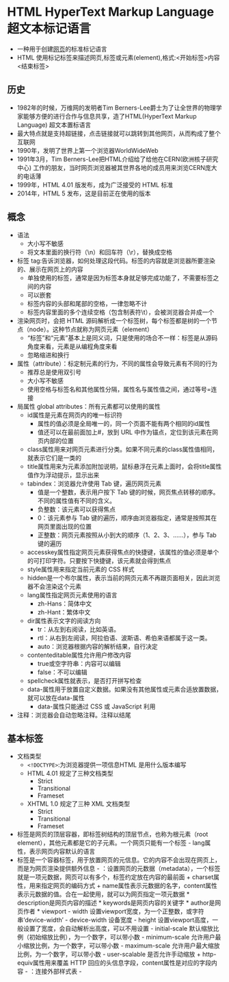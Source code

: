 # HTML HyperText Markup Language 超文本标记语言

* 一种用于创建[网页](https://zh.wikipedia.org/wiki/%E7%BD%91%E9%A1%B5)的标准标记语言
* HTML 使用标记标签来描述网页,标签或元素(element),格式:<开始标签>内容<结束标签>

## 历史

* 1982年的时候，万维网的发明者Tim Berners-Lee爵士为了让全世界的物理学家能够方便的进行合作与信息共享，造了HTML(HyperText Markup Language) 超文本置标语言
* 最大特点就是支持超链接，点击链接就可以跳转到其他网页，从而构成了整个互联网
* 1990年，发明了世界上第一个浏览器WorldWideWeb
* 1991年3月，Tim Berners-Lee把HTML介绍给了给他在CERN(欧洲核子研究中心) 工作的朋友，当时网页浏览器被其世界各地的成员用来浏览CERN庞大的电话薄
* 1999年，HTML 4.01 版发布，成为广泛接受的 HTML 标准
* 2014年，HTML 5 发布，这是目前正在使用的版本

## 概念

* 语法
  - 大小写不敏感
  - 将文本里面的换行符（\n）和回车符（\r），替换成空格
* 标签 tag:告诉浏览器，如何处理这段代码。标签的内容就是浏览器所要渲染的、展示在网页上的内容
  - 单独使用的标签，通常是因为标签本身就足够完成功能了，不需要标签之间的内容
  - 可以嵌套
  - 标签内容的头部和尾部的空格，一律忽略不计
  - 标签内容里面的多个连续空格（包含制表符\t），会被浏览器合并成一个
* 渲染网页时，会把 HTML 源码解析成一个标签树，每个标签都是树的一个节点（node）。这种节点就称为网页元素（element）
  - “标签”和“元素”基本上是同义词，只是使用的场合不一样：标签是从源码角度来看，元素是从编程角度来看
  - 忽略缩进和换行
* 属性（attribute）：标定制元素的行为，不同的属性会导致元素有不同的行为
  - 推荐总是使用双引号
  - 大小写不敏感
  - 使用空格与标签名和其他属性分隔，属性名与属性值之间，通过等号=连接
* 局属性 global attributes：所有元素都可以使用的属性
  - id属性是元素在网页内的唯一标识符
    + 属性的值必须是全局唯一的，同一个页面不能有两个相同的id属性
    + 值还可以在最前面加上#，放到 URL 中作为锚点，定位到该元素在网页内部的位置
  - class属性用来对网页元素进行分类。如果不同元素的class属性值相同，就表示它们是一类的
  - title属性用来为元素添加附加说明，鼠标悬浮在元素上面时，会将title属性值作为浮动提示，显示出来
  - tabindex：浏览器允许使用 Tab 键，遍历网页元素
    + 值是一个整数，表示用户按下 Tab 键的时候，网页焦点转移的顺序。不同的属性值有不同的含义。
    + 负整数：该元素可以获得焦点
    + 0：该元素参与 Tab 键的遍历，顺序由浏览器指定，通常是按照其在网页里面出现的位置
    + 正整数：网页元素按照从小到大的顺序（1、2、3、……），参与 Tab 键的遍历
  - accesskey属性指定网页元素获得焦点的快捷键，该属性的值必须是单个的可打印字符。只要按下快捷键，该元素就会得到焦点
  - style属性用来指定当前元素的 CSS 样式
  - hidden是一个布尔属性，表示当前的网页元素不再跟页面相关，因此浏览器不会渲染这个元素
  - lang属性指定网页元素使用的语言
    + zh-Hans：简体中文
    + zh-Hant：繁体中文
  - dir属性表示文字的阅读方向
    + tr：从左到右阅读，比如英语。
    + rtl：从右到左阅读，阿拉伯语、波斯语、希伯来语都属于这一类。
    + auto：浏览器根据内容的解析结果，自行决定
  - contenteditable属性允许用户修改内容
    + true或空字符串：内容可以编辑
    + false：不可以编辑
  - spellcheck属性就表示，是否打开拼写检查
  - data-属性用于放置自定义数据。如果没有其他属性或元素合适放置数据，就可以放在data-属性
    + data-属性只能通过 CSS 或 JavaScript 利用
* 注释：浏览器会自动忽略注释。注释以<!--开头，以-->结尾

## 基本标签

* 文档类型
  - `<!DOCTYPE>`:为浏览器提供一项信息HTML 是用什么版本编写
  - HTML 4.01 规定了三种文档类型
    + Strict
    + Transitional
    + Frameset
  - XHTML 1.0 规定了三种 XML 文档类型
    + Strict
    + Transitional
    + Frameset
* <html>标签是网页的顶层容器，即标签树结构的顶层节点，也称为根元素（root element），其他元素都是它的子元素。一个网页只能有一个<html>标签
  - lang属性，表示网页内容默认的语言
* <head>标签是一个容器标签，用于放置网页的元信息。它的内容不会出现在网页上，而是为网页渲染提供额外信息
  - <meta>：设置网页的元数据（metadata），一个<meta>标签就是一项元数据，网页可以有多个<meta>，<meta>标签约定放在<head>内容的最前面
    + charset属性，用来指定网页的编码方式
    + name属性表示元数据的名字，content属性表示元数据的值。合在一起使用，就可以为网页指定一项元数据
      * description是网页内容的描述
      * keywords是网页内容的关键字
      * author是网页作者
      * viewport
        - width    设置viewport宽度，为一个正整数，或字符串‘device-width’
        - device-width  设备宽度
        - height   设置viewport高度，一般设置了宽度，会自动解析出高度，可以不用设置
        - initial-scale    默认缩放比例（初始缩放比例），为一个数字，可以带小数
        - minimum-scale    允许用户最小缩放比例，为一个数字，可以带小数
        - maximum-scale    允许用户最大缩放比例，为一个数字，可以带小数
        - user-scalable    是否允许手动缩放
    + http-equiv属性用来覆盖 HTTP 回应的头信息字段，content属性是对应的字段内容
  - <link>：连接外部样式表
  - <title>：设置网页标题
  - <base>：设置网页内部相对 URL 的计算基准
  - <style>：放置内嵌的样式表
  - <script>：引入脚本
  - <noscript>：浏览器不支持脚本时，所要显示的内容
  - 参考
    + [joshbuchea/HEAD](https://github.com/joshbuchea/HEAD):A list of everything that *could* go in the head of your document https://gethead.info
* <body> 一个容器标签，用于放置网页的主体内容
  - <html>的第二个子元素，紧跟在<head>后面
  - background="../i/eg_background.jpg"

```html
<!--HTML5 -->
<!DOCTYPE html>

<!--HTML 4.01 -->
<!DOCTYPE HTML PUBLIC "-//W3C//DTD HTML 4.01//EN" "
http://www.w3.org/TR/html4/strict.dtd">

<!DOCTYPE HTML PUBLIC "-//W3C//DTD HTML 4.01 Transitional//EN"
"http://www.w3.org/TR/html4/loose.dtd">

<!DOCTYPE HTML PUBLIC "-//W3C//DTD HTML 4.01 Frameset//EN" "
http://www.w3.org/TR/html4/frameset.dtd">

<!--XHTML 1.0 -->
<!DOCTYPE html
PUBLIC "-//W3C//DTD XHTML 1.0 Strict//EN"
"http://www.w3.org/TR/xhtml1/DTD/xhtml1-strict.dtd">

<!DOCTYPE html PUBLIC "-//W3C//DTD XHTML 1.0 Transitional//EN"
"http://www.w3.org/TR/xhtml1/DTD/xhtml1-transitional.dtd">

<!DOCTYPE html
PUBLIC "-//W3C//DTD XHTML 1.0 Frameset//EN"
"http://www.w3.org/TR/xhtml1/DTD/xhtml1-frameset.dtd">

<meta name="description" content="Free Web tutorials on HTML, CSS, XML" />
<meta name="viewport" content="width=device-width,initial-scale=1.0,minimum-scale=1.0,maximum-scale=1.0,user-scalable=no" />
<meta http-equiv="Content-Security-Policy" content="default-src 'self'">

<!-- 这是一个注释 -->
<script type="text/javascript">
document.write("Hello World!")
</script>

<noscript>Your browser does not support JavaScript!</noscript>
```

## 字符编码

* 服务器向浏览器发送 HTML 网页文件时，会通过 HTTP 头信息，声明网页的编码方式 `Content-Type: text/html; charset=UTF-8`
* 每个字符有一个 Unicode 号码，称为码点（code point）
* 不是每一个 Unicode 字符都能直接在 HTML 语言里面显示
  - 有些没有可打印形式
  - 小于号（<）和大于号（>）用来定义 HTML 标签，其他需要用到这两个符号的场合，必须防止它们被解释成标签
  - 无法找到一种输入法，可以直接输入所有这些字符不允许混合使用多种编码
* 表示法是&#N;
* 实体 entity
  - <：&lt;
  - >：&gt;
  - "：&quot;
  - '：&apos;
  - &：&amp;
  - ©：&copy;
  - #：&num;
  - §：&sect;
  - ¥：&yen;
  - $：&dollar;
  - £：&pound;
  - ¢：&cent;
  - %：&percnt;
  - *：$ast;
  - @：&commat;
  - ^：&Hat;
  - ±：&plusmn;
  - 空格：&nbsp;

## 语义结构

* 标签的名称都带有语义 semantic,使用时应该尽量符合标签的语义
* 重要作用，就是声明网页元素的性质，使得用户只看标签，就能了解这个元素的意义
* <header>
  - 页眉:表示整个网页的头部,网站导航和搜索栏
  - 表示一篇文章或者一个区块的头部,文章标题、作者等信息
  - 可以用在多种场景，所以一个页面可能包含多个<header>
* <footer>标签表示网页、文章或章节的尾部。如果用于整张网页的尾部，就称为“页尾”，通常包含版权信息或者其他相关信息
* <main>标签表示页面的主体内容，一个页面只能有一个<main>
* <article>标签表示页面里面一段完整的内容，即使页面的其他部分不存在，也具有独立使用的意义，通常用来表示一篇文章或者一个论坛帖子
* <aside>标签用来放置与网页或文章主要内容间接相关的部分
  - 网页级别的<aside>，可以用来放置侧边栏，但不一定就在页面的侧边
  - 文章级别的<aside>，可以用来放置评论或注释
* <section>标签表示一个含有主题的独立部分，通常用在文档里面表示一个章节
  - 适合幻灯片展示的页面,每个<section>代表一个幻灯片
* <nav>标签用于放置页面或文档的导航信息
* 标题 <h1> ~ <h6> 表示文章标题 `<h1>这是一个标题</h1>`
  - 如果主标题包含多级标题（比如带有副标题），那么可以使用<hgroup>标签，将多级标题放在其中

## 块级元素 block

* 默认占据一个独立的区域，在网页上会自动另起一行，占据 100% 的宽度
* div,ul,li,dl,dt,dd,p,h1-h6,blockquote,<table>
* 默认情况下，宽度自动填满其父元素宽度
* 可以容纳内联元素和其他块元素
* display属性为block
* 垂直相邻外边距margin会合并

## 行内元素 inline

* 默认与其他元素在同一行，不产生换行
* a,b,span,img,input,strong,select,label,em,button,textarea,td
* 高，行高及外边距和内边距部分可改变
* 宽度只与内容有关
* 高度随字体大小而改变
* 只能容纳文本或者其他行内元素
* display属性为inline
* 水平方向的padding-left、padding-right、margin-left、margin-right都产生边距效果
* 竖直方向的padding-top、padding-bottom、margin-top、margin-bottom却不会产生边距效果

## 元素 Element

* 格式化
  - 文本
    + <big> 定义大号字
    + <small> 定义小号字
  - 计算机输出
    + <samp>  定义计算机代码样本
    + <tt>  定义打字机代码
    + <var> 定义变量
  - 引用
    + <acronym> 定义首字母缩写
    + <dfn> 定义一个定义项目

## 文本标签

* <div>是一个通用标签，表示一个区块（division）。它没有语义，如果网页需要一个块级元素容器，又没有其他合适的标签，就可以使用这个标签
  - 最常见用途就是提供 CSS 的钩子，用来指定各种样式
  - 样式上需要多个块级元素组合在一起，就可以使用<div>,这应该是最后的措施，带有语义的块级标签始终应该优先使用，当且仅当没有其他语义元素合适时，才可以使用<div>
  - 常与 CSS 一起使用，用来布局网页设置样式属性
  - 文档布局:分组 HTML 元素的块级元素
* <p>标签是一个块级元素，代表文章的一个段落（paragraph）
  - 不仅是文本，任何想以段落显示的内容，比如图片和表单项，都可以放进<p>元素
* <span>是一个通用目的的行内标签（即不会产生换行），不带有任何语义
  - 通常用作 CSS 样式的钩子，如果需要对某些行内内容指定样式，就可以把它们放置在<span>
  - 用于对文档中的行内元素进行组合。标签提供了一种将文本的一部分或者文档的一部分独立出来的方式
  - 当对它应用样式时才会产生视觉上的变化。否则与其他文本不会任何视觉上的差异
* <br>让网页产生一个换行效果。该标签是单独使用的，没有闭合标签
  - 对于诗歌和地址的换行非常有用
  - 块级元素间隔，不要使用<br>来产生，而要使用 CSS 指定
* <wbr>标签跟<br>很相似，表示一个可选的断行。如果一行的宽度足够，则不断行；如果宽度不够，需要断行，就在<wbr>的位置的断行
  - 为了防止浏览器在一个很长的单词中间，不正确地断行或者不断行，所以事先标明可以断行的位置
* <hr>用来在一篇文章中分隔两个不同的主题，浏览器会将其渲染为一根水平线。该标签是单独使用的，没有闭合标签
* <pre>是一个块级元素，表示保留原来的格式（preformatted），即浏览器会保留该标签内部原始的换行和空格。浏览器默认以等宽字体显示标签内容
  - 只保留空格和换行，不会保留 HTML 标签
* <strong>是一个行内元素，表示它包含的内容具有很强的重要性，需要引起注意。浏览器会以粗体显示内容
  - <b>与<strong>很相似，也表示它包含的内容需要引起注意，浏览器会加粗显示
* <em>是一个行内标签，表示强调（emphasize），浏览器会以斜体显示它包含的内容
  - <i>标签与<em>相似，也表示与其他地方有所区别，浏览器会以斜体显示。它是 Italic 的缩写
* <sub>标签将内容变为下标，<sup>标签将内容变为上标。都是行内元素，主要用于数学公式、分子式
* <var>标签表示代码或数学公式的变量
* <u>标签是一个行内元素，表示对内容提供某种注释，提醒用户这里可能有问题，基本上只用来表示拼写错误。浏览器默认以下划线渲染内容
  - <u>会产生下划线，由于链接也默认带有下划线，所以必须非常小心使用<u>标签，避免用户误以为可以点击。万一确有必要使用，最好使用 CSS 改变<u>的默认样式
* <s>标签是一个行内元素，为内容加上删除线
* <blockquote>是一个块级标签，表示引用他人的话
  - cite属性，它的值是一个网址，表示引言来源，不会显示在网页上
* <cite>标签表示引言出处或者作者，浏览器默认使用斜体显示这部分内容
* <q>是一个行内标签，也表示引用。它与<blockquote>的区别，就是它不会产生换行
* <code>标签是一个行内元素，表示标签内容是计算机代码，浏览器默认会以等宽字体显示
  - 表示多行代码，<code>标签必须放在<pre>内部。<code>本身仅表示一行代码
* <kbd>标签是一个行内元素，原意是用户从键盘输入的内容，现在扩展到各种输入，包括语音输入。浏览器默认以等宽字体显示标签内容
  - 可以嵌套，方便指定样式
* <samp>标签是一个行内元素，表示计算机程序输出内容的一个例子。浏览器默认以等宽字体显示
* <mark>是一个行内标签，表示突出显示的内容。Chrome 浏览器默认会以亮黄色背景，显示该标签的内容
  - 适合在引用的内容（<q>或<blockquote>）中，标记出需要关注的句子
  - 用于在搜索结果中，标记出匹配的关键词
* <small>是一个行内标签，浏览器会将它包含的内容，以小一号的字号显示，不需要使用 CSS 样式。它通常用于文章附带的版权信息或法律信息
* <time>是一个行内标签，为跟时间相关的内容提供机器可读的格式
  - datetime属性，用来指定机器可读的日期
* <data>标签与<time>类似，也是提供机器可读的内容，但是用于非时间的场合
* <address>标签是一个块级元素，表示某人或某个组织的联系方式
  - 内容不得有非联系信息，比如发布日期
  - 不能嵌套，并且内部不能有标题标签
  - 会放在<footer>里面
* <abbr>标签是一个行内元素，表示标签内容是一个缩写
  - title属性给出缩写的完整形式，或者缩写的描述,鼠标悬停在该元素上方时，title属性值作为提示，会完整显示出来
* <ins>标签是一个行内元素，表示原始文档添加（insert）的内容,<del>与之类似，表示删除（delete）的内容。它们通常用于展示文档的删改
  - cite：该属性的值是一个 URL，表示该网址可以解释本次删改。
  - datetime：表示删改发生的时间
* <dfn>是一个行内元素，表示标签内容是一个术语（definition），本段或本句包含它的定义
* <ruby>标签表示文字的语音注释，主要用于东亚文字，比如汉语拼音和日语的片假名。它默认将语音注释，以小字体显示在文字的上方,内部还有许多配套的标签
  - <rp>标签的用处，是为不支持语音注释的浏览器，提供一个兼容方案,一般用于放置圆括号
  - <rt>标签用于放置语音注释
  - <rb>标签用于划分文字单位
  - <rbc>标签表示一组文字，通常包含多个<rb>元素
  - <rtc>标签表示一组语音注释，跟<rbc>对应
* <bdo>标签是一个行内元素，表示文字方向与网页主体内容的方向不一致

## 列表标签

* 有序列表:<ol>标签是一个有序列表容器（ordered list），会在内部的列表项前面产生数字编号。列表项的顺序有意义时，比如排名，就会采用这个标签
  - reversed属性产生倒序的数字列表
  - start属性的值是一个整数，表示数字列表的起始编号
  - type属性指定数字编号的样式
    + a：小写字母
    + A：大写字母
    + i：小写罗马数字
    + I：大写罗马数字
    + 1：整数（默认值）
* 无序列表:<ul>标签是一个无序列表容器（unordered list），会在内部的列表项前面产生实心小圆点，作为列表符号。列表项的顺序无意义时，采用这个标签
  - type
    + disc
    + circle
    + square
* <li>表示列表项，用在<ol>或<ul>容器之中
  - <ol>之中，<li>有一个value属性，定义当前列表项的编号，后面列表项会从这个值开始编号
* <dl>标签是一个块级元素，表示一组术语的列表（description list）
  - 术语名 description term 由<dt>标签定义
  - 术语解释（description detail）由<dd>标签定义
  - <dt>和<dd>都是块级元素，<dd>默认会在<dt>下方缩进显示
  - 多个术语（<dt>）对应一个解释（<dd>），或者多个解释（<dd>）对应一个术语（<dt>），都是合法的
* 支持嵌套

## 图像标签

* <img>标签用于插入图片。单独使用的，没有闭合标签
  - 默认是一个行内元素，与前后的文字处在同一行
  - 默认以原始大小显示。如果图片很大，又与文字处在同一行，那么图片将把当前行的行高撑高，并且图片的底边与文字的底边在同一条水平线上
  - <img>可以放在<a>标签内部，使得图片变成一个可以点击的链接
* 属性
  - src属性指定图片的网址
  - alt属性用来设定图片的文字说明。图片不显示时（比如下载失败，或用户关闭图片加载），图片的位置上会显示该文本
  - width属性和height属性可以指定图片显示时的宽度和高度，单位是像素或百分比,可以用 CSS 设置，所以不建议使用这两个属性
    + 只设置了一个，另一个没有设置。这时，浏览器会根据图片的原始大小，自动设置对应比例的图片宽度或高度
  - referrerpolicy:导致的图片加载的 HTTP 请求，默认会带有Referer的头信息。referrerpolicy属性对这个行为进行设置
  - 图片和网页属于不同的网站，网页加载图片就会导致跨域请求，对方服务器可能要求跨域认证,crossorigin属性用来告诉浏览器，是否采用跨域的形式下载图片，默认是不采用，打开了这个属性，HTTP 请求的头信息里面，就会加入origin字段，给出请求发出的域名
    + anonymous：跨域请求不带有用户凭证（通常是 Cookie）
    + use-credentials：跨域请求带有用户凭证
  - loading：浏览器的默认行为是，只要解析到<img>标签，就开始加载图片。对于很长的网页，这样做很浪费带宽，因为用户不一定会往下滚动，一直看到网页结束
    + loading属性改变了这个行为，可以指定图片的懒加载，即图片默认不加载，只有即将滚动进入视口，变成用户可见时才会加载，这样就节省了带宽
    + 值
      * auto：浏览器默认行为，等同于不使用loading属性。
      * lazy：启用懒加载。
      * eager：立即加载资源，无论它在页面上的哪个位置
  - <figure>标签可以理解为一个图像区块，将图像和相关信息封装在一起
    + 可以封装引言、代码、诗歌等等。它等于是一个将主体内容与附加信息，封装在一起的语义容器
  - <figcaption>是它的可选子元素，表示图像的文本描述，通常用于放置标题，可以出现多个
  - align
    + top middle bottom
    + left right:浮动至段落的左边或右边
* 所有情况默认插入的都是同一张图像,问题
  - 体积：桌面端显示的是大尺寸的图像，文件体积较大。手机的屏幕较小，只需要小尺寸的图像，可以节省带宽，加速网页渲染
  - 像素密度：桌面显示器一般是单倍像素密度，而手机的显示屏往往是多倍像素密度，即显示时多个像素合成为一个像素，这种屏幕称为 Retina 屏幕
    + 在桌面端很清晰，放到手机上会有点模糊，因为图像没有那么高的像素密度，浏览器自动把图像的每个像素复制到周围像素，满足像素密度的要求，导致图像的锐利度有所下降
  - 视觉风格：桌面显示器的面积较大，图像可以容纳更多细节。手机的屏幕较小，许多细节是看不清的，需要突出重点
* srcset属性：用来指定多张图像，适应不同像素密度的屏幕
  - 值是一个逗号分隔的字符串，每个部分都是一张图像的 URL，后面接一个空格，然后是像素密度的描述符
  - 图像 URL 后面的像素密度描述符，格式是像素密度倍数 + 字母x，浏览器根据当前设备的像素密度，选择需要加载的图像
* sizes属性：像素密度的适配，只适合显示区域一样大小的图像
  - 属性的值是一个逗号分隔的字符串，除了最后一部分，前面每个部分都是一个放在括号里面的媒体查询表达式，后面是一个空格，再加上图像的显示宽度
* <picture>是一个容器标签，内部使用<source>和<img>，指定不同情况下加载的图像
  - 内部的<source>标签，主要使用media属性和srcset属性。media属性给出媒体查询表达式，srcset属性就是<img>标签的srcset属性，给出加载的图像文件。sizes属性其实这里也可以用，但由于有了media属性，就没有必要了
  - 浏览器按照<source>标签出现的顺序，依次判断当前设备是否满足media属性的媒体查询表达式，如果满足就加载srcset属性指定的图片文件，并且不再执行后面的<source>标签和<img>标签
  - <img>标签是默认情况下加载的图像，用来满足上面所有<source>都不匹配的情况，或者不支持<picture>的老式浏览器
  - <picture>标签还可以用来选择不同格式的图像。比如，如果当前浏览器支持 Webp 格式，就加载这种格式的图像，否则加载 PNG 图像

### 属性

* Backgrounds
  - Bgcolor:将背景设置为某种颜色
  - Background:景设置为图像。属性值为图像的URL
    + 增加了页面的加载时间
    + 否与页面中的其他图象搭配良好
    + 是否与页面中的文字颜色搭配良好
    + 平铺效果怎么样
    + 文字的注意力被背景图像喧宾夺主

## 响应式设计 responsive web design

* 网页在不同尺寸的设备上，都能产生良好的显示效果
* JavaScript 和 CSS 都可以实现。这里只介绍语义性最好的 HTML 方法，浏览器原生支持

## 链接标签

* 链接通过<a>标签表示，用户点击后，浏览器会跳转到指定的网址 `<a href="http://www.runoob.com">这是一个链接</a>`
  - 内部不仅可以放置文字，也可以放置其他元素，比如段落、图像、多媒体等等
  - target属性指定如何展示打开的链接。它可以是在指定的窗口打开，也可以在<iframe>里面打开
    + _self：当前窗口打开，这是默认值
    + _blank：新窗口打开
    + _parent：上层窗口打开，这通常用于从父窗口打开的子窗口，或者<iframe>里面的链接。如果当前窗口没有上层窗口，这个值等同于_self
    + _top：顶层窗口打开。如果当前窗口就是顶层窗口，这个值等同于_self
  - href属性给出链接指向的网址。它的值应该是一个 URL 或者锚点
    + url
    + #id:name='id'规定锚（anchor）的名称 直接跳至该命名锚
    + email:mailto:webmaster@example.com
  - hreflang属性给出链接指向的网址所使用的语言，纯粹是提示性的，没有实际功能
  - title属性给出链接的说明信息。鼠标悬停在链接上方时，浏览器会将这个属性的值，以提示块的形式显示出来
  - rel属性说明链接与当前页面的关系
    + alternate：当前文档的另一种形式，比如翻译。
    + author：作者链接。
    + bookmark：用作书签的永久地址。
    + external：当前文档的外部参考文档。
    + help：帮助链接。
    + license：许可证链接。
    + next：系列文档的下一篇。
    + nofollow：告诉搜索引擎忽略该链接，主要用于用户提交的内容，防止有人企图通过添加链接，提高该链接的搜索排名。
    + noreferrer：告诉浏览器打开链接时，不要将当前网址作为 HTTP 头信息的Referer字段发送出去，这样可以隐藏点击的来源。
    + noopener：告诉浏览器打开链接时，不让链接窗口通过 JavaScript 的window.opener属性引用原始窗口，这样就提高了安全性。
    + prev：系列文档的上一篇。
    + search：文档的搜索链接。
    + tag：文档的标签链接
  - referrerpolicy属性用于精确设定点击链接时，浏览器发送 HTTP 头信息的Referer字段的行为
    + no-referrer 表示不发送Referer字段
    + no-referrer-when-downgrade
    + origin 只发送源信息（协议+域名+端口）
    + origin-when-cross-origin、unsafe-url
    + same-origin 表示同源时才发送Referer字段
    + strict-origin、strict-origin-when-cross-origin
  - ping属性指定一个网址，用户点击的时候，会向该网址发出一个 POST 请求，通常用于跟踪用户的行为
  - type属性给出链接 URL 的 MIME 类型，比如到底是网页，还是图像或文件。它也是纯粹提示性的属性，没有实际功能
  - download属性表明当前链接用于下载，而不是跳转到另一个 URL
    + 只在链接与网址同源时，才会生效
    + 设置了值，那么这个值就是下载的文件名
* 使用mailto协议指向一个邮件地址，用户点击后，浏览器会打开本机默认的邮件程序，让用户向指定的地址发送邮件，邮件协议还允许指定其他几个邮件要素
  - subject：主题
  - cc：抄送
  - bcc：密送
  - body：邮件内容
* 使用tel协议，创建电话链接
* <link>标签主要用于将当前网页与相关的外部资源联系起来，通常放在<head>元素里面。最常见的用途就是加载 CSS 样式表
  - 可以加载替代样式表，即默认不生效、需要用户手动切换的样式表
  - title属性在这里是必需的，用来在浏览器菜单里面列出这些样式表的名字，供用户选择，以替代默认样式表
  - 加载网站的 favicon 图标文件
  - 用于提供文档的相关链接
  - rel属性表示外部资源与当前文档之间的关系，是<link>标签的必需属性
    + alternate：文档的另一种表现形式的链接，比如打印版。
    + author：文档作者的链接。
    + dns-prefetch：要求浏览器提前执行指定网址的 DNS 查询。
    + help：帮助文档的链接。
    + icon：加载文档的图标文件。
    + license：许可证链接。
    + next：系列文档下一篇的链接。
    + pingback：接收当前文档 pingback 请求的网址。
    + preconnect：要求浏览器提前与给定服务器，建立 HTTP 连接。
    + prefetch：要求浏览器提前下载并缓存指定资源，供下一个页面使用。它的优先级较低，浏览器可以不下载。
    + preload：要求浏览器提前下载并缓存指定资源，当前页面稍后就会用到。它的优先级较高，浏览器必须立即下载。
    + prerender：要求浏览器提前渲染指定链接。这样的话，用户稍后打开该链接，就会立刻显示，感觉非常快。
    + prev：表示当前文档是系列文档的一篇，这里给出上一篇文档的链接。
    + search：提供当前网页的搜索链接。
    + stylesheet：加载一张样式表
  - 资源的预加载
    + <link rel="preload">告诉浏览器尽快下载并缓存资源（如脚本或样式表），该指令优先级较高，浏览器肯定会执行。当加载页面几秒钟后需要该资源时，它会很有用。下载后，浏览器不会对资源执行任何操作，脚本未执行，样式表未应用。它只是缓存，当其他东西需要它时，它立即可用
      * 优点：一是允许指定预加载资源的类型，二是允许onload事件的回调函数
      * 配合as属性，告诉浏览器预处理资源的类型
        - "script"
        - "style"
        - "image"
        - "media"
        - "document"
    + <link rel="prefetch">的使用场合是，如果后续的页面需要某个资源，并且希望预加载该资源，以便加速页面渲染。该指令不是强制性的，优先级较低，浏览器不一定会执行
    + <link rel="preconnect">要求浏览器提前与某个域名建立 TCP 连接。当你知道，很快就会请求该域名时，这会很有帮助
    + <link rel="dns-prefetch">要求浏览器提前执行某个域名的 DNS 解析
    + <link rel="prerender">要求浏览器加载某个网页，并且提前渲染它。用户点击指向该网页的链接时，就会立即呈现该页面。如果确定用户下一步会访问该页面，这会很有帮助
  - media属性给出外部资源生效的媒介条件
    + crossorigin：加载外部资源的跨域设置。
    + href：外部资源的网址。
    + referrerpolicy：加载时Referer头信息字段的处理方法。
    + as：rel="preload"或rel="prefetch"时，设置外部资源的类型。
    + type：外部资源的 MIME 类型，目前仅用于rel="preload"或rel="prefetch"的情况。
    + title：加载样式表时，用来标识样式表的名称。
    + sizes：用来声明图标文件的尺寸，比如加载苹果手机的图标文件。
* <script>用于加载脚本代码，目前主要是加载 JavaScript 代码
  - 可以加载外部脚本，src属性给出外部脚本的地址
  - type属性给出脚本的类型，默认是 JavaScript 代码
  - async：该属性指定 JavaScript 代码为异步执行，不是造成阻塞效果，JavaScript 代码默认是同步执行。
  - defer：该属性指定 JavaScript 代码不是立即执行，而是页面解析完成后执行。
  - crossorigin：如果采用这个属性，就会采用跨域的方式加载外部脚本，即 HTTP 请求的头信息会加上origin字段。
  - integrity：给出外部脚本的哈希值，防止脚本被篡改。只有哈希值相符的外部脚本，才会执行。
  - nonce：一个密码随机数，由服务器在 HTTP 头信息里面给出，每次加载脚本都不一样。它相当于给出了内嵌脚本的白名单，只有在白名单内的脚本才能执行。
  - referrerpolicy：HTTP 请求的Referer字段的处理方法
* <noscript>标签用于浏览器不支持或关闭 JavaScript 时，所要显示的内容。用户关闭 JavaScript 可能是为了节省带宽，以延长手机电池寿命，或者为了防止追踪，保护隐私

### 颜色

* 一个十六进制符号来定义，这个符号由红色、绿色和蓝色的值组成（RGB）
  - #0000FF
  - rgb(0,0,255)
  - blue

## 多媒体标签

* <video>标签是一个块级元素，用于放置视频。如果浏览器支持加载的视频格式，就会显示一个播放器，否则显示<video>内部的子元素
  - src：视频文件的网址。
  - controls：播放器是否显示控制栏。该属性是布尔属性，不用赋值，只要写上属性名，就表示打开。如果不想使用浏览器默认的播放器，而想使用自定义播放器，就不要使用该属性。
  - width：视频播放器的宽度，单位像素。
  - height：视频播放器的高度，单位像素。
  - autoplay：视频是否自动播放，该属性为布尔属性。
  - loop：视频是否循环播放，该属性为布尔属性。
  - muted：是否默认静音，该属性为布尔属性。
  - poster：视频播放器的封面图片的 URL。
  - preload：视频播放之前，是否缓冲视频文件。这个属性仅适合没有设置autoplay的情况。它有三个值，分别是none（不缓冲）、metadata（仅仅缓冲视频文件的元数据）、auto（可以缓冲整个文件）。
  - playsinline：iPhone 的 Safari 浏览器播放视频时，会自动全屏，该属性可以禁止这种行为。该属性为布尔属性。
  - crossorigin：是否采用跨域的方式加载视频。它可以取两个值，分别是anonymous（跨域请求时，不发送用户凭证，主要是 Cookie），use-credentials（跨域时发送用户凭证）。
  - currentTime：指定当前播放位置（双精度浮点数，单位为秒）。如果尚未开始播放，则会从这个属性指定的位置开始播放。
  - duration：该属性只读，指示时间轴上的持续播放时间（总长度），值为双精度浮点数（单位为秒）。如果是流媒体，没有已知的结束时间，属性值为+Infinity
  - 为了避免浏览器不支持视频格式，可以使用<source>标签，放置同一个视频的多种格式
* <track>标签用于指定视频的字幕，格式是 WebVTT （.vtt文件），放置在<video>标签内部。它是一个单独使用的标签，没有结束标签
  - label：播放器显示的字幕名称，供用户选择。
  - kind：字幕的类型，默认是subtitles，表示将原始声音成翻译外国文字，比如英文视频提供中文字幕。另一个常见的值是captions，表示原始声音的文字描述，通常是视频原始使用的语言，比如英文视频提供英文字幕。
  - src：vtt 字幕文件的网址。
  - srclang：字幕的语言，必须是有效的语言代码。
  - default：是否默认打开，布尔属性
* <audio>标签是一个块级元素，用于放置音频，用法与<video>标签基本一致
  - autoplay：是否自动播放，布尔属性。
  - controls：是否显示播放工具栏，布尔属性。如果不设置，浏览器不显示播放界面，通常用于背景音乐。
  - crossorigin：是否使用跨域方式请求。
  - loop：是否循环播放，布尔属性。
  - muted：是否静音，布尔属性。
  - preload：音频文件的缓冲设置。
  - src：音频文件网址
* <source>标签用于<picture>、<video>、<audio>的内部，用于指定一项外部资源。单标签是单独使用的，没有结束标签
  - type：指定外部资源的 MIME 类型。
  - src：指定源文件，用于<video>和<audio>。
  - srcset：指定不同条件下加载的图像文件，用于<picture>。
  - media：指定媒体查询表达式，用于<picture>。
  - sizes：指定不同设备的显示大小，用于<picture>，必须跟srcset搭配使用
* <embed>标签用于嵌入外部内容，这个外部内容通常由浏览器插件负责控制。由于浏览器的默认插件都不一致，很可能不是所有浏览器的用户都能访问这部分内容，建议谨慎使用
  - height：显示高度，单位为像素，不允许百分比。
  - width：显示宽度，单位为像素，不允许百分比。
  - src：嵌入的资源的 URL。
  - type：嵌入资源的 MIME 类型
* <object>标签作用跟<embed>相似，也是插入外部资源，由浏览器插件处理。它可以视为<embed>的替代品，有标准化行为，只限于插入少数几种通用资源，没有历史遗留问题，因此更推荐使用
  - data：嵌入的资源的 URL。
  - form：当前网页中相关联表单的id属性（如果有的话）。
  - height：资源的显示高度，单位为像素，不能使用百分比。
  - width：资源的显示宽度，单位为像素，不能使用百分比。
  - type：资源的 MIME 类型。
  - typemustmatch：布尔属性，表示data属性与type属性是否必须匹配

### 框架 iframe

* <iframe>标签生成一个指定区域，在该区域中嵌入其他网页。它是一个容器元素，如果浏览器不支持<iframe>，就会显示内部的子元素
  - 不能放在body中，而是用于对整个页面布局的效果
  - allowfullscreen：允许嵌入的网页全屏显示，需要全屏 API 的支持，请参考相关的 JavaScript 教程。
  - frameborder：是否绘制边框，0为不绘制，1为绘制（默认值）。建议尽量少用这个属性，而是在 CSS 里面设置样式。
  - src：嵌入的网页的 URL。
  - width：显示区域的宽度。
  - height：显示区域的高度。
  - sandbox：设置嵌入的网页权限
    + 当作布尔属性使用，表示打开所有限制
    + allow-forms：允许提交表单。
    + allow-modals：允许提示框，即允许执行window.alert()等会产生弹出提示框的 JavaScript 方法。
    + allow-popups：允许嵌入的网页使用window.open()方法弹出窗口。
    + allow-popups-to-escape-sandbox：允许弹出窗口不受沙箱的限制。
    + allow-orientation-lock：允许嵌入的网页用脚本锁定屏幕的方向，即横屏或竖屏。
    + allow-pointer-lock：允许嵌入的网页使用 Pointer Lock API，锁定鼠标的移动。
    + allow-presentation：允许嵌入的网页使用 Presentation API。
    + allow-same-origin：不打开该项限制，将使得所有加载的网页都视为跨域。
    + allow-scripts：允许嵌入的网页运行脚本（但不创建弹出窗口）。
    + allow-storage-access-by-user-activation：允许在用户激动的情况下，嵌入的网页通过 Storage Access API 访问父窗口的储存。
    + allow-top-navigation：允许嵌入的网页对顶级窗口进行导航。
    + allow-top-navigation-by-user-activation：允许嵌入的网页对顶级窗口进行导航，但必须由用户激活。
    + allow-downloads-without-user-activation：允许在没有用户激活的情况下，嵌入的网页启动下载
  - importance：浏览器下载嵌入的网页的优先级，可以设置三个值。high表示高优先级，low表示低优先级，auto表示由浏览器自行决定。
  - name：内嵌窗口的名称，可以用于<a>、<form>、<base>的target属性。
  - referrerpolicy：请求嵌入网页时，HTTP 请求的Referer字段的设置
  - loading属性可以触发<iframe>网页的懒加载
    + auto：浏览器的默认行为，与不使用loading属性效果相同。
    + lazy：<iframe>的懒加载，即将滚动进入视口时开始加载。
    + eager：立即加载资源，无论在页面上的位置如何
    + 如果<iframe>是隐藏的，则loading属性无效，将会立即加载。只要满足以下任一个条件，Chrome 浏览器就会认为<iframe>是隐藏的
      * <iframe>的宽度和高度为4像素或更小。
      * 样式设为display: none或visibility: hidden。
      * 使用定位坐标为负X或负Y，将<iframe>放置在屏幕外
* rows/columns 的值规定了每行或每列占据屏幕的面积
  - 如果有可见边框，用户可以拖动边框来改变它的大小。为了避免这种情况发生，可以在 <frame> 标签中加入：noresize="noresize"。不可拖动
* Frame:定义了放置在每个框架中的 HTML 文档
  - 为不支持框架的浏览器添加 `<noframes>` 标签:你添加包含一段文本的 `<noframes>` 标签，就必须将这段文字嵌套于 `<body></body>` 标签内
- 导航框架:主页中name的值和target的值对应时，链接网站就显示在对应框体内，从而实现了局部刷新，就是导航
- 跳转至框架内的一个指定的节
  + `<frame src="../example/html/link.html#C10">`
  + link.html 中`<a name="C10"> 进行标识。`
- 可用作链接的目标（target）。链接的 target 属性必须引用 iframe 的 name 属性

## 表格 table

* 表格（table）以行（row）和列（column）的形式展示数据
* 支持嵌套：表格、列表
* 创建布局的一种简单的方式
* <table>是一个块级容器标签，所有表格内容都要放在这个标签里面
  - width：表格的宽度，默认单位是px(像素)。
  - height：表格的高度。
  - border：边框的粗细,不定义边框属性，表格将不显示边框
  - bordercolor：边框颜色。
  - rules：合并单元格边线。取值：All
  - cellpadding：单元格边线到内容之间的距离(填充距离)
  - cellspacing：两个单元格之间的距离(间距)
  - background：背景图片
  - bgColor：表格背景颜色
  - align：表格水平对齐方式，取值：left、center、right
  - frame：边框：box above below hsides(上下) vsides（左右）
* <caption>总是<table>里面的第一个子元素，表示表格的标题。该元素是可选的
* <thead>、<tbody>、<tfoot>都是块级容器元素，且都是<table>的一级子元素，分别表示表头、表体和表尾,都是可选的。如果使用了<thead>，那么<tbody>和<tfoot>一定在<thead>的后面。如果使用了<tbody>，那么<tfoot>一定在<tbody>后面.大型表格内部可以使用多个<tbody>，表示连续的多个部分
* <colgroup>是<table>的一级子元素，用来包含一组列的定义
* <col>是<colgroup>的子元素，用来定义表格的一列
  - 不仅是一个单独使用的标签，没有结束标志，而且还是一个空元素，没有子元素。主要作用，除了申明表格结构，还可以为表格附加样式
  - span属性，值为正整数，默认为1。如果大于1，就表示该列的宽度包含连续的多列
* <tr>标签表示表格的一行（table row）。如果表格有<thead>、<tbody>、<tfoot>，那么<tr>就放在这些容器元素之中，否则直接放在<table>的下一级
  - height：行高
  - backgroundColor：背景色
  - background：背景图片
  - align：水平对齐
  - valign：垂直对齐，取值：top、middle、bottom
* <th>和<td>都用来定义表格的单元格。其中，<th>是标题单元格，<td>是数据单元格
  - width：单元格宽度
  - height：单元格高度
  - bgColor：背景色
  - background：背景图片
  - align：水平对齐，首列左对齐，其它右对齐
  - valign：垂直对齐
  - colspan：单元格跨越的栏数
  - rowspan：单元格跨越的行数
  - headers属性:单元格对应哪个表头
  - scope属性只有<th>标签支持，一般不在<td>标签使用，表示该<th>单元格到底是栏的标题，还是列的标题
    + row：该行的所有单元格，都与该标题单元格相关。
    + col：该列的所有单元格，都与该标题单元格相关。
    + rowgroup：多行组成的一个行组的所有单元格，都与该标题单元格相关，可以与rowspan属性配合使用。
    + colgroup：多列组成的一个列组的所有单元格，都与该标题单元格相关，可以与colspan属性配合使用。
    + auto：默认值，表示由浏览器自行决定
  - 空值：`<td>&nbsp;</td>`

## 表单 form

* 用户输入信息与网页互动的一种形式。大多数情况下，用户提交的信息会发给服务器
* 由一种或多种的小部件组成,这些小部件称为控件（controls）
* <form>标签用来定义一个表单，所有表单内容放到这个容器元素之中
  - accept-charset：服务器接受的字符编码列表，使用空格分隔，默认与网页编码相同。
  - action：服务器接收数据的 URL。
  - autocomplete：如果用户没有填写某个控件，浏览器是否可以自动填写该值。它的可能取值分别为off（不自动填写）和on（自动填写）。
  - method：提交数据的 HTTP 方法，可能的值有post（表单数据作为 HTTP 数据体发送），get（表单数据作为 URL 的查询字符串发送），dialog（表单位于<dialog>内部使用）。
  - enctype：当method属性等于post时，该属性指定提交给服务器的 MIME 类型
    + application/x-www-form-urlencoded（默认值）:控件名和控件值都要转义（空格转为+号，非数字和非字母转为%HH的形式，换行转为CR LF），控件名和控件值之间用=分隔。控件按照出现顺序排列，控件之间用&分隔
    + multipart/form-data（文件上传的情况）:用于文件上传。这个类型上传大文件时，会将文件分成多块传送，每一块的 HTTP 头信息都有Content-Disposition属性，值为form-data，以及一个name属性，值为控件名
    + text/plain
  - name：表单的名称，应该在网页中是唯一的。注意，如果一个控件没有设置name属性，那么这个控件的值就不会作为键值对，向服务器发送。
  - novalidate：布尔属性，表单提交时是否取消验证。
  - target：在哪个窗口展示服务器返回的数据，可能的值有_self（当前窗口），_blank（新建窗口），_parent（父窗口），_top（顶层窗口），<iframe>标签的name属性（即表单返回结果展示在<iframe>窗口）
* <fieldset>标签是一个块级容器标签，表示控件的集合，用于将一组相关控件组合成一组
  - disabled：布尔属性，一旦设置会使得<fieldset>内部包含的控件都不可用，都变成灰色状态。
  - form：指定控件组所属的<form>，它的值等于<form>的id属性。
  - name：该控件组的名称
* <legend>标签用来设置<fieldset>控件组的标题，通常是<fieldset>内部的第一个元素，会嵌入显示在控件组的上边框里面
* <label>标签是一个行内元素，提供控件的文字说明，帮助用户理解控件的目的
  - 增加了控件的可用性。有些控件比较小（比如单选框），不容易点击，那么点击对应的<label>标签，也能选中该控件。点击<label>，就相当于控件本身的click事
  - for属性关联相对应的控件，它的值是对应控件的id属性。所以，控件最好设置id属性
  - 一个控件可以有多个关联的<label>标签
* <input>标签是一个行内元素，用来接收用户的输入。它是一个单独使用的标签，没有结束标志
  - autofocus：布尔属性，是否在页面加载时自动获得焦点。
  - disabled：布尔属性，是否禁用该控件。一旦设置，该控件将变灰，用户可以看到，但是无法操作。
  - form：关联表单的id属性。设置了该属性后，控件可以放置在页面的任何位置，否则只能放在<form>内部。
  - list：关联的<datalist>的id属性，设置该控件相关的数据列表，详见后文。
  - name：控件的名称，主要用于向服务器提交数据时，控件键值对的键名。注意，只有设置了name属性的控件，才会向服务器提交，不设置就不会提交。
  - readonly：布尔属性，是否为只读
  - required：布尔属性，是否为必填
  - type：控件类型
    + 默认值 type="text"是普通的文本输入框，用来输入单行文本。如果用户输入换行符，换行符会自动从输入中删除
      * maxlength：可以输入的最大字符数，值为一个非负整数。
      * minlength：可以输入的最小字符数，值为一个非负整数，且必须小于maxlength。
      * pattern：用户输入必须匹配的正则表达式，比如要求用户输入4个～8个英文字符，可以写成pattern="[a-z]{4,8}"。如果用户输入不符合要求，浏览器会弹出提示，不会提交表单。
      * placeholder：输入字段为空时，用于提示的示例值。只要用户没有任何字符，该提示就会出现，否则会消失。
      * readonly：布尔属性，表示该输入框是只读的，用户只能看，不能输入。
      * size：表示输入框的显示长度有多少个字符宽，它的值是一个正整数，默认等于20。超过这个数字的字符，必须移动光标才能看到。
      * spellcheck：是否对用户输入启用拼写检查，可能的值为true或false
    + type="search"是一个用于搜索的文本输入框，基本等同于type="text"。某些浏览器会在输入的时候，在输入框的尾部显示一个删除按钮，点击就会删除所有输入，让用户从头开始输入
    + type="button"是没有默认行为的按钮，通常脚本指定click事件的监听函数来使用
    + type="submit"是表单的提交按钮。用户点击这个按钮，就会把表单提交给服务器
      * 不指定value属性，浏览器会在提交按钮上显示默认的文字，通常是Submit
      * formaction：提交表单数据的服务器 URL。
      * formenctype：表单数据的编码类型。
      * formmethod：提交表单使用的 HTTP 方法（get或post）。
      * formnovalidate：一个布尔值，表示数据提交给服务器之前，是否要忽略表单验证。
      * formtarget：收到服务器返回的数据后，在哪一个窗口显示
    + type="image"表示将一个图像文件作为提交按钮，行为和用法与type="submit"完全一致
      * alt：图像无法加载时显示的替代字符串。
      * src：加载的图像 URL。
      * height：图像的显示高度，单位为像素。
      * width：图像的显示宽度，单位为像素。
      * formaction：提交表单数据的服务器 URL。
      * formenctype：表单数据的编码类型。
      * formmethod：提交表单使用的 HTTP 方法（get或post）。
      * formnovalidate：一个布尔值，表示数据提交给服务器之前，是否要忽略表单验证。
      * formtarget：收到服务器返回的数据后，在哪一个窗口显示
    + type="reset"是一个重置按钮，用户点击以后，所有表格控件重置为初始值
    + type="checkbox"是复选框，允许选择或取消选择该选项
      * 显示一个可以点击的选择框，点击可以选中，再次点击可以取消
      * checked属性表示默认选中
      * 多个相关的复选框，可以放在<fieldset>里面
    + type="radio"是单选框，表示一组选择之中，只能选中一项。单选框通常为一个小圆圈，选中时会被填充或突出显示
      * checked：布尔属性，表示是否默认选中当前项。
      * value：用户选中该项时，提交到服务器的值，默认为on'
    + type="email"是一个只能输入电子邮箱的文本输入框。表单提交之前，浏览器会自动验证是否符合电子邮箱的格式，如果不符合就会显示提示，无法提交到服务器
      * multiple的布尔属性，一旦设置，就表示该输入框可以输入多个逗号分隔的电子邮箱
      * maxlength：可以输入的最大字符数。
      * minlength：可以输入的最少字符数。
      * multiple：布尔属性，是否允许输入多个以逗号分隔的电子邮箱。
      * pattern：输入必须匹配的正则表达式。
      * placeholder：输入为空时的显示文本。
      * readonly：布尔属性，该输入框是否只读。
      * size：一个非负整数，表示输入框的显示长度为多少个字符。
      * spellcheck：是否对输入内容启用拼写检查，可能的值为true或false
      * 还可以搭配<datalist>标签，提供输入的备选项
    + type="password"是一个密码输入框。用户的输入会被遮挡，字符通常显示星号（*）或点（·）
      * 输入内容包含换行符（U+000A）和回车符（U+000D），浏览器会自动将这两个字符过滤掉
      * maxlength：可以输入的最大字符数。
      * minlength：可以输入的最少字符数。
      * pattern：输入必须匹配的正则表达式。
      * placeholder：输入为空时的显示文本。
      * readonly：布尔属性，该输入框是否只读。
      * size：一个非负整数，表示输入框的显示长度为多少个字符。
      * autocomplete：是否允许自动填充，可能的值有on（允许自动填充）、off（不允许自动填充）、current-password（填入当前网站保存的密码）、new-password（自动生成一个随机密码）。
      * inputmode：允许用户输入的数据类型，可能的值有none（不使用系统输入法）、text（标准文本输入）、decimal（数字，包含小数）、numeric（数字0-9）等
    + type="file"是一个文件选择框，允许用户选择一个或多个文件，常用于文件上传功能
      * accept：允许选择的文件类型，使用逗号分隔，可以使用 MIME 类型（比如image/jpeg），也可以使用后缀名（比如.doc），还可以使用audio/*（任何音频文件）、video/*（任何视频文件）、image/*（任何图像文件）等表示法。
      * capture：用于捕获图像或视频数据的源，可能的值有user（面向用户的摄像头或麦克风），environment（外接的摄像头或麦克风）。
      * multiple：布尔属性，是否允许用户选择多个文件
    + type="hidden"是一个不显示在页面的控件，用户无法输入它的值，主要用来向服务器传递一些隐藏信息
      * CSRF 攻击会伪造表单数据，那么使用这个控件，可以为每个表单生成一个独一无二的隐藏编号，防止伪造表单提交
    + type="number"是一个数字输入框，只能输入数字。浏览器通常会在输入框的最右侧，显示一个可以点击的上下箭头，点击向上箭头，数字会递增，点击向下箭头，数字会递减
      * max：允许输入的最大数值。
      * min：允许输入的最小数值。
      * placeholder：用户输入为空时，显示的示例值。
      * readonly：布尔属性，表示该控件是否为只读。
      * step：点击向上和向下箭头时，数值每次递减的步长值。如果用户输入的值，不符合步长值的设定，浏览器会自动四舍五入到最近似的值。默认的步长值是1，如果初始的value属性设为1.5，那么点击向上箭头得到2.5，点击向下箭头得到0.5
    + type="range"是一个滑块，用户拖动滑块，选择给定范围之中的一个数值。因为拖动产生的值是不精确的，如果需要精确数值，不建议使用这个控件。常见的例子是调节音量
      * max：允许的最大值，默认为100。
      * min：允许的最小值，默认为0。
      * step：步长值，默认为1
      * 与<datalist>标签配合使用，可以在滑动区域产生刻度
    + type="url"是一个只能输入网址的文本框。提交表单之前，浏览器会自动检查网址格式是否正确，如果不正确，就会无法提交
      * maxlength：允许的最大字符数。
      * minlength：允许的最少字符串。
      * pattern：输入内容必须匹配的正则表达式。
      * placeholder：输入为空时显示的示例文本。
      * readonly：布尔属性，表示该控件的内容是否只读。
      * size：一个非负整数，表示该输入框显示宽度为多少个字符。
      * spellcheck：是否启动拼写检查，可能的值为true（启用）和false（不启用)
    + type="tel"是一个只能输入电话号码的输入框。由于全世界的电话号码格式都不相同，因此浏览器没有默认的验证模式，大多数时候需要自定义验证
    + type="color"是一个选择颜色的控件，它的值一律都是#rrggbb格式
    + type="date"是一个只能输入日期的输入框，用户可以输入年月日，但是不能输入时分秒。输入格式是YYYY-MM-DD
    + type="time"是一个只能输入时间的输入框，可以输入时分秒，不能输入年月日。日期格式是24小时制的hh:mm，如果包括秒数，格式则是hh:mm:ss
    + type="month"是一个只能输入年份和月份的输入框，格式为YYYY-MM
    + type="week"是一个输入一年中第几周的输入框。格式为yyyy-Www
    + type="datetime-local"是一个时间输入框，让用户输入年月日和时分，格式为yyyy-MM-ddThh:mm,不支持秒
  - value：控件的值
* <button>标签会生成一个可以点击的按钮，没有默认行为，通常需要用type属性或脚本指定按钮的功能
  - autofocus：布尔属性，表示网页加载时，焦点就在这个按钮。网页里面只能有一个元素，具有这个属性。
  - disabled：布尔属性，表示按钮不可用，会导致按钮变灰，不可点击。
  - name：按钮的名称（与value属性配合使用），将以name=value的形式，随表单一起提交到服务器。
  - value：按钮的值（与name属性配合使用），将以name=value的形式，随表单一起提交到服务器。
  - type：按钮的类型，可能的值有三种：submit（点击后将数据提交给服务器），reset（将所有控件的值重置为初始值），button（没有默认行为，由脚本指定按钮的行为）。
  - form：指定按钮关联的<form>表单，值为<form>的id属性。如果省略该属性，默认关联按钮所在父表单。
  - formaction：数据提交到服务器的目标 URL，会覆盖<form>元素的action属性。
  - formenctype：数据提交到服务器的编码方式，会覆盖<form>元素的enctype属性。可能的值有三种：application/x-www-form-urlencoded（默认值），multipart/form-data（只用于文件上传），text/plain。
  - formmethod：数据提交到服务器使用的 HTTP 方法，会覆盖<form>元素的method属性，可能的值为post或get。
  - formnovalidate：布尔属性，数据提交到服务器时关闭本地验证，会覆盖<form>元素的novalidate属性。
  - formtarget：数据提交到服务器后，展示服务器返回数据的窗口，会覆盖<form>元素的target属性。可能的值有_self（当前窗口），_blank（新的空窗口）、_parent（父窗口）、_top（顶层窗口）
* <textarea>是一个块级元素，用来生成多行的文本框
  - autofocus：布尔属性，是否自动获得焦点。
  - cols：文本框的宽度，单位为字符，默认值为20。
  - disabled：布尔属性，是否禁用该控件。
  - form：关联表单的id属性。
  - maxlength：允许输入的最大字符数。如果未指定此值，用户可以输入无限数量的字符。
  - minlength：允许输入的最小字符数。
  - name：控件的名称。
  - placeholder：输入为空时显示的提示文本。
  - readonly：布尔属性，控件是否为只读。
  - required：布尔属性，控件是否为必填。
  - rows：文本框的高度，单位为行。
  - spellcheck：是否打开浏览器的拼写检查。可能的值有true（打开），default（由父元素或网页设置决定），false（关闭）。
  - wrap：输入的文本是否自动换行。可能的值有hard（浏览器自动插入换行符CR + LF，使得每行不超过控件的宽度），soft（输入内容超过宽度时自动换行，但不会加入新的换行符，并且浏览器保证所有换行符都是CR + LR，这是默认值），off（关闭自动换行，单行长度超过宽度时，会出现水平滚动条）
* <select>标签用于生成一个下拉菜单
  - 菜单项由<option>标签给出，每个<option>代表可以选择的一个值
    + disabled：布尔属性，是否禁用该项
    + label：该项的说明。如果省略，则等于该项的文本内容
    + selected：布尔属性，是否为默认值。显然，一组菜单中，只能有一个菜单项设置该属性,一旦设置，就表示该项是默认选中的菜单项
    + value：该项提交到服务器的值。如果省略，则等于该项的文本内容
  - autofocus：布尔属性，页面加载时是否自动获得焦点
  - disabled：布尔属性，是否禁用当前控件
  - form：关联表单的id属性
  - multiple：布尔属性，是否可以选择多个菜单项。默认情况下，只能选择一项。一旦设置，多数浏览器会显示一个滚动列表框。用户可能需要按住Shift或其他功能键，选中多项
  - name：控件名
  - required：布尔属性，是否为必填控件
  - size：设置了multiple属性时，页面显示时一次可见的行数，其他行需要滚动查看
* <optgroup>表示菜单项的分组，通常用在<select>内部
  - disabled：布尔设置，是否禁用该组。一旦设置，该组所有的菜单项都不可选。
  - label：菜单项的标题
* <datalist>标签是一个容器标签，用于为指定控件提供一组相关数据，通常用于生成输入提示。它的内部使用<option>，生成每个菜单项
* <output>标签是一个行内元素，用于显示用户操作的结果
  - for：关联控件的id属性，表示为该控件的操作结果。
  - form：关联表单的id属性。
  - name：控件的名称
* <progress>标签是一个行内元素，表示任务的完成进度。浏览器通常会将显示为进度条
  - max：进度条的最大值，应该是一个大于0的浮点数。默认值为1。
  - value：进度条的当前值。它必须是0和max属性之间的一个有效浮点数。如果省略了max属性，该值则必须在0和1之间。如果省略了value属性，则进度条会出现滚动，表明正在进行中，无法知道完成的进度
* <meter>标签是一个行内元素，表示指示器，用来显示已知范围内的一个值，很适合用于任务的当前进度、磁盘已用空间、充电量等带有比例性质的场合。浏览器通常会将其显示为一个不会滚动的指示条
  - 子元素，正常情况下不会显示。只有在浏览器不支持<meter>时才会显示

## 其他标签

* <dialog>标签表示一个可以关闭的对话框
  - 默认情况下，对话框是隐藏的，不会在网页上显示。如果要让对话框显示，必须加上open属性
  - 里面，可以放入其他 HTML 元素
  - 提供Dialog.showModal()和Dialog.close()两个方法，用于打开/关闭对话框
  - Dialog.close()方法可以接受一个字符串作为参数，用于传递信息
  - returnValue属性可以读取这个字符串，否则returnValue属性等于提交按钮的value属性
  - Dialog.showModal()方法唤起对话框时，会有一个透明层，阻止用户与对话框外部的内容互动
  - 事件
    + close：对话框关闭时触发
    + cancel：用户按下esc键关闭对话框时触发
* <details>标签用来折叠内容，浏览器会折叠显示该标签的内容
  - open属性，用于默认打开折叠
  - open属性返回<details>当前是打开还是关闭
  - toggle事件，打开或关闭折叠时，都会触发这个事件
* <summary>标签用来定制折叠内容的标题

## 图文不可复制

```
-webkit-user-select: none;
-ms-user-select: none;
-moz-user-select: none;
-khtml-user-select: none;
user-select: none;
```

## 教程

* [HTML 教程](https://wangdoc.com/html)

## 工具

* [lazysizes](https://github.com/aFarkas/lazysizes):High performance and SEO friendly lazy loader for images (responsive and normal), iframes and more, that detects any visibility changes triggered through user interaction, CSS or JavaScript without configuration
* [hakimel/reveal.js](https://github.com/hakimel/reveal.js):The HTML Presentation Framework http://lab.hakim.se/reveal-js/
* Dashboard
  - [tabler/tabler](https://github.com/tabler/tabler):Tabler is free and open-source HTML Dashboard UI Kit built on Bootstrap 4 https://tabler.github.io/

## 参考

* [h5bp/html5-boilerplate](https://github.com/h5bp/html5-boilerplate):A professional front-end template for building fast, robust, and adaptable web apps or sites. https://html5boilerplate.com/
* [HTML](https://html.spec.whatwg.org/)
  - [HTML中文](https://whatwg-cn.github.io/html/)
* [dennwc/dom](https://github.com/dennwc/dom):DOM library for Go and WASM
* [Intersection Observer](https://www.w3.org/TR/2018/WD-intersection-observer-20181106/)

* [使用canvas实现和HTML5 video交互的弹幕效果](https://www.zhangxinxu.com/wordpress/2017/09/html5-canvas-video-barrage/)
